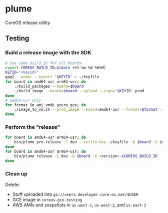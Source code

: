 # plume

CoreOS release utility

## Testing

### Build a release image with the SDK

```sh
# Use same build ID for all boards
export COREOS_BUILD_ID=$(date +%Y-%m-%d-%H%M)
KEYID="<keyid>"
gpg2 --armor --export "$KEYID" > ~/keyfile
for board in amd64-usr arm64-usr; do
    ./build_packages --board=$board
    ./build_image --board=$board --upload --sign="$KEYID" prod
done
# amd64-usr only
for format in ami_vmdk azure gce; do
    ./image_to_vm.sh --prod_image --board=amd64-usr --format=$format --upload --sign="$KEYID"
done
```

### Perform the "release"

```sh
for board in amd64-usr arm64-usr; do
    bin/plume pre-release -C dev --verify-key ~/keyfile -B $board -V $version-$COREOS_BUILD_ID
done
for board in amd64-usr arm64-usr; do
    bin/plume release -C dev -B $board -V <version>-$COREOS_BUILD_ID
done
```

### Clean up

Delete:

- Stuff uploaded into `gs://users.developer.core-os.net/$USER`
- GCE image in `coreos-gce-testing`
- AWS AMIs and snapshots in `us-west-1`, `us-west-2`, and `us-east-2`
